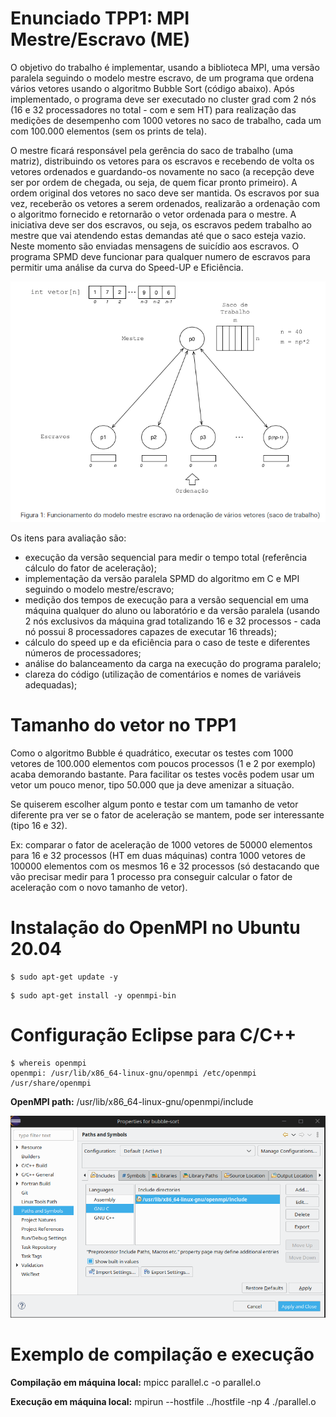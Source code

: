 # Enunciado TPP1: MPI Mestre/Escravo (ME)

O objetivo do trabalho é implementar, usando a biblioteca MPI, uma versão paralela seguindo o modelo mestre escravo, de um programa que ordena vários vetores usando o algoritmo Bubble Sort (código abaixo). Após implementado, o programa deve ser executado no cluster grad com 2 nós (16 e 32 processadores no total - com e sem HT) para realização das medições de desempenho com 1000 vetores no saco de trabalho, cada um com 100.000 elementos (sem os prints de tela).

O mestre ficará responsável pela gerência do saco de trabalho (uma matriz), distribuindo os vetores para os escravos e recebendo de volta os vetores ordenados e guardando-os novamente no saco (a recepção deve ser por ordem de chegada, ou seja, de quem ficar pronto primeiro). A ordem original dos vetores no saco deve ser mantida. Os escravos por sua vez, receberão os vetores a serem ordenados, realizarão a ordenação com o algoritmo fornecido e retornarão o vetor ordenada para o mestre. A iniciativa deve ser dos escravos, ou seja, os escravos pedem trabalho ao mestre que vai atendendo estas demandas até que o saco esteja vazio. Neste momento são enviadas mensagens de suicídio aos escravos. O programa SPMD deve funcionar para qualquer numero de escravos para permitir uma análise da curva do Speed-UP e Eficiência.

![diagram](docs/MS.gif?raw=true "Funcionamento do modelo mestre escravo na ordenação de vários vetores (saco de trabalho)")

Os itens para avaliação são:

* execução da versão sequencial para medir o tempo total (referência cálculo do fator de aceleração);
* implementação da versão paralela SPMD do algoritmo em C e MPI seguindo o modelo mestre/escravo;
* medição dos tempos de execução para a versão sequencial em uma máquina qualquer do aluno ou laboratório e da versão paralela (usando 2 nós exclusivos da máquina grad totalizando 16 e 32 processos - cada nó possui 8 processadores capazes de executar 16 threads);
* cálculo do speed up e da eficiência para o caso de teste e diferentes números de processadores;
* análise do balanceamento da carga na execução do programa paralelo;
* clareza do código (utilização de comentários e nomes de variáveis adequadas);


# Tamanho do vetor no TPP1

Como o algoritmo Bubble é quadrático, executar os testes com 1000 vetores de 100.000 elementos com poucos processos (1 e 2 por exemplo) acaba demorando bastante. Para facilitar os testes vocês podem usar um vetor um pouco menor, tipo 50.000 que ja deve amenizar a situação. 

Se quiserem escolher algum ponto e testar com um tamanho de vetor diferente pra ver se o fator de aceleração se mantem, pode ser interessante (tipo 16 e 32).

Ex: comparar o fator de aceleração de 1000 vetores de 50000 elementos para 16 e 32 processos (HT em duas máquinas) contra 1000 vetores de 100000 elementos com os mesmos 16 e 32 processos (só destacando que vão precisar medir para 1 processo pra conseguir calcular o fator de aceleração com o novo tamanho de vetor). 

# Instalação do OpenMPI no Ubuntu 20.04

```
$ sudo apt-get update -y
```

```
$ sudo apt-get install -y openmpi-bin
```

# Configuração Eclipse para C/C++

```
$ whereis openmpi
openmpi: /usr/lib/x86_64-linux-gnu/openmpi /etc/openmpi /usr/share/openmpi
```

**OpenMPI path:** /usr/lib/x86_64-linux-gnu/openmpi/include

![diagram](docs/PathsAndSymbols.png?raw=true "Caminho para configurar o build do MPI no Eclipse")


# Exemplo de compilação e execução

**Compilação em máquina local:** mpicc parallel.c -o parallel.o

**Execução em máquina local:** mpirun --hostfile ../hostfile -np 4 ./parallel.o


